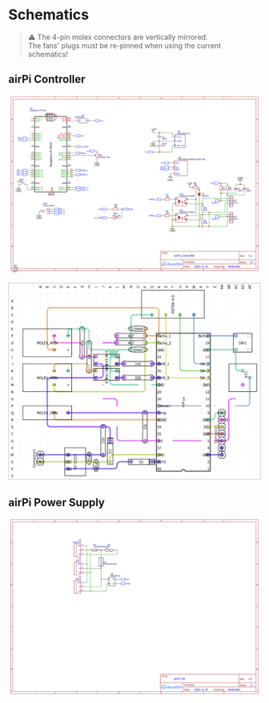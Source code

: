 # Schematics

> ⚠ The 4-pin molex connectors are vertically mirrored.  
> The fans' plugs must be re-pinned when using the current schematics!

## airPi Controller

![airPi controller schematic](airPi_Controller.svg)

![airPi controller perfboard](airPi_Controller_perfboard.png)

## airPi Power Supply

![airPi power supply schematic](airPi_HV.svg)
